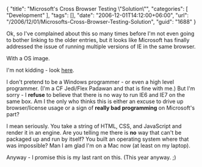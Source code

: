 {
	"title": "Microsoft's Cross Browser Testing \\\"Solution\\\"",
	"categories": [
		"Development"
	],
	"tags": [],
	"date": "2006-12-01T14:12:00+06:00",
	"url": "/2006/12/01/Microsofts-Cross-Browser-Testing-Solution",
	"guid": "1688"
}

Ok, so I've complained about this so many times before I'm not even going to bother linking to the older entries, but it looks like Microsoft has finally addressed the issue of running multiple versions of IE in the same browser.

With a OS image.

I'm not kidding - look <a href="http://blogs.msdn.com/ie/archive/2006/11/30/ie6-and-ie7-running-on-a-single-machine.aspx">here</a>.

I don't pretend to be a Windows programmer - or even a high level programmer. (I'm a CF Jedi/Flex Padawan and that is fine with me.) But I'm sorry - I <b>refuse</b> to believe that there is no way to run IE6 and IE7 on the same box. Am I the only who thinks this is either an excuse to drive up browser/license usage or a sign of <b>really bad programming</b> on Microsoft's part? 

I mean seriously. You take a string of HTML, CSS, and JavaScript and render it in an engine. Are you telling me there is <b>no</b> way that can't be packaged up and run by itself? You built an operating system where that was impossible? Man I am glad I'm on a Mac now (at least on my laptop).

Anyway - I promise this is my last rant on this. (This year anyway. ;)